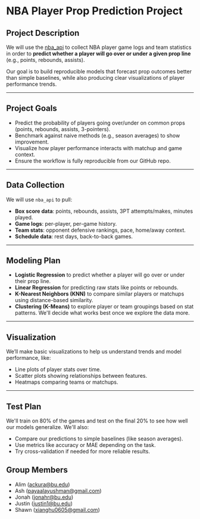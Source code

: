 # NBA Player Prop Prediction Project

## Project Description
We will use the [nba_api](https://github.com/swar/nba_api) to collect NBA player game logs and team statistics in order to **predict whether a player will go over or under a given prop line** (e.g., points, rebounds, assists).  

Our goal is to build reproducible models that forecast prop outcomes better than simple baselines, while also producing clear visualizations of player performance trends.

---

## Project Goals
- Predict the probability of players going over/under on common props (points, rebounds, assists, 3-pointers).  
- Benchmark against naive methods (e.g., season averages) to show improvement.  
- Visualize how player performance interacts with matchup and game context.  
- Ensure the workflow is fully reproducible from our GitHub repo.

---

## Data Collection
We will use `nba_api` to pull:  
- **Box score data**: points, rebounds, assists, 3PT attempts/makes, minutes played.  
- **Game logs**: per-player, per-game history.  
- **Team stats**: opponent defensive rankings, pace, home/away context.  
- **Schedule data**: rest days, back-to-back games.

---

## Modeling Plan
- **Logistic Regression** to predict whether a player will go over or under their prop line.
- **Linear Regression** for predicting raw stats like points or rebounds.
- **K-Nearest Neighbors (KNN)** to compare similar players or matchups using distance-based similarity.
- **Clustering (K-Means)** to explore player or team groupings based on stat patterns.
We'll decide what works best once we explore the data more.

---

## Visualization
We’ll make basic visualizations to help us understand trends and model performance, like:
- Line plots of player stats over time.
- Scatter plots showing relationships between features.
- Heatmaps comparing teams or matchups.

---

## Test Plan
We'll train on 80% of the games and test on the final 20% to see how well our models generalize. We'll also:
- Compare our predictions to simple baselines (like season averages).
- Use metrics like accuracy or MAE depending on the task.
- Try cross-validation if needed for more reliable results.

## Group Members
- Alim (ackura@bu.edu)
- Ash (payaalayushman@gmail.com)
- Jonah (jonahr@bu.edu)
- Justin (justin1@bu.edu)
- Shawn (xianghu0605@gmail.com)
